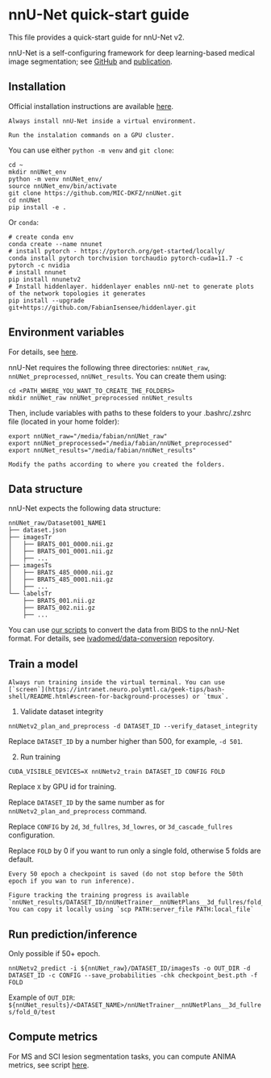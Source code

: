 # nnU-Net quick-start guide

This file provides a quick-start guide for nnU-Net v2.

nnU-Net is a self-configuring framework for deep learning-based medical image segmentation; see [GitHub](https://github.com/MIC-DKFZ/nnUNet) and [publication](https://www.nature.com/articles/s41592-020-01008-z).

## Installation

Official installation instructions are available [here](https://github.com/MIC-DKFZ/nnUNet/blob/master/documentation/installation_instructions.md#installation-instructions).

```{note}
Always install nnU-Net inside a virtual environment.
```

```{note}
Run the instalation commands on a GPU cluster.
```

You can use either `python -m venv` and `git clone`:

```console
cd ~
mkdir nnUNet_env
python -m venv nnUNet_env/
source nnUNet_env/bin/activate
git clone https://github.com/MIC-DKFZ/nnUNet.git
cd nnUNet
pip install -e .
```

Or `conda`:

```console
# create conda env
conda create --name nnunet
# install pytorch - https://pytorch.org/get-started/locally/
conda install pytorch torchvision torchaudio pytorch-cuda=11.7 -c pytorch -c nvidia
# install nnunet
pip install nnunetv2
# Install hiddenlayer. hiddenlayer enables nnU-net to generate plots of the network topologies it generates
pip install --upgrade git+https://github.com/FabianIsensee/hiddenlayer.git
```

## Environment variables

For details, see [here](https://github.com/MIC-DKFZ/nnUNet/blob/master/documentation/set_environment_variables.md#linux--macos).

nnU-Net requires the following three directories: `nnUNet_raw`, `nnUNet_preprocessed`, `nnUNet_results`. You can create them using:

```console
cd <PATH_WHERE_YOU_WANT_TO_CREATE_THE_FOLDERS>
mkdir nnUNet_raw nnUNet_preprocessed nnUNet_results
```

Then, include variables with paths to these folders to your .bashrc/.zshrc file (located in your home folder):

```
export nnUNet_raw="/media/fabian/nnUNet_raw"
export nnUNet_preprocessed="/media/fabian/nnUNet_preprocessed"
export nnUNet_results="/media/fabian/nnUNet_results"
```

```{note}
Modify the paths according to where you created the folders.
```

## Data structure

nnU-Net expects the following data structure:

```
nnUNet_raw/Dataset001_NAME1
├── dataset.json
├── imagesTr
│   ├── BRATS_001_0000.nii.gz
│   ├── BRATS_001_0001.nii.gz
│   ├── ...
├── imagesTs
│   ├── BRATS_485_0000.nii.gz
│   ├── BRATS_485_0001.nii.gz
│   ├── ...
└── labelsTr
    ├── BRATS_001.nii.gz
    ├── BRATS_002.nii.gz
    ├── ...
```

You can use [our scripts](https://github.com/ivadomed/data-conversion/tree/main/dataset_conversion) to convert the data from BIDS to the nnU-Net format. 
For details, see [ivadomed/data-conversion](https://github.com/ivadomed/data-conversion) repository.

## Train a model

```{note}
Always run training inside the virtual terminal. You can use [`screen`](https://intranet.neuro.polymtl.ca/geek-tips/bash-shell/README.html#screen-for-background-processes) or `tmux`.
```

1. Validate dataset integrity

```
nnUNetv2_plan_and_preprocess -d DATASET_ID --verify_dataset_integrity
```

Replace `DATASET_ID` by a number higher than 500, for example, `-d 501`.

2. Run training

``` 
CUDA_VISIBLE_DEVICES=X nnUNetv2_train DATASET_ID CONFIG FOLD
```

Replace `X` by GPU id for training.

Replace `DATASET_ID` by the same number as for `nnUNetv2_plan_and_preprocess` command.

Replace `CONFIG` by `2d`, `3d_fullres`, `3d_lowres`, or `3d_cascade_fullres` configuration.

Replace `FOLD` by 0 if you want to run only a single fold, otherwise 5 folds are default.

```{note}
Every 50 epoch a checkpoint is saved (do not stop before the 50th epoch if you wan to run inference).
```

```{note}
Figure tracking the training progress is available `nnUNet_results/DATASET_ID/nnUNetTrainer__nnUNetPlans__3d_fullres/fold_X/progress.png`
You can copy it locally using `scp PATH:server_file PATH:local_file`
```

## Run prediction/inference

Only possible if 50+ epoch.

```
nnUNetv2_predict -i ${nnUNet_raw}/DATASET_ID/imagesTs -o OUT_DIR -d DATASET_ID -c CONFIG --save_probabilities -chk checkpoint_best.pth -f FOLD
```

Example of `OUT_DIR`: `${nnUNet_results}/<DATASET_NAME>/nnUNetTrainer__nnUNetPlans__3d_fullres/fold_0/test`

## Compute metrics

For MS and SCI lesion segmentation tasks, you can compute ANIMA metrics, see script [here](https://github.com/ivadomed/model_seg_sci/blob/main/utils/compute_test_metrics_anima.py).

